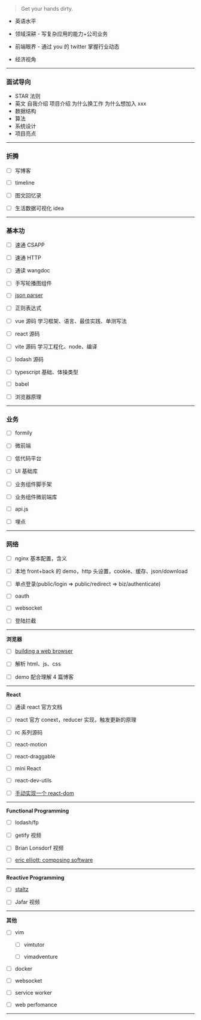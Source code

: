 > Get your hands dirty.

- 英语水平

- 领域深耕 - 写复杂应用的能力+公司业务

- 前端眼界 - 通过 you 的 twitter 掌握行业动态

- 经济视角

---

### 面试导向

- STAR 法则
- 英文 自我介绍 项目介绍 为什么换工作 为什么想加入 xxx
- 数据结构
- 算法
- 系统设计
- 项目亮点

---

### 折腾

- [ ] 写博客

- [ ] timeline

- [ ] 图文回忆录

- [ ] 生活数据可视化 idea

---

### 基本功

- [ ] 速通 CSAPP

- [ ] 速通 HTTP

- [ ] 通读 wangdoc

- [ ] 手写轮播图组件

- [ ] [json parser](https://github.com/ascoders/weekly/blob/master/%E5%89%8D%E6%B2%BF%E6%8A%80%E6%9C%AF/139.%E7%B2%BE%E8%AF%BB%E3%80%8A%E6%89%8B%E5%86%99%20JSON%20Parser%E3%80%8B.md)

- [ ] 正则表达式

- [ ] vue 源码 学习框架、语言、最佳实践、单测写法

- [ ] react 源码

- [ ] vite 源码 学习工程化、node、编译

- [ ] lodash 源码

- [ ] typescript 基础、体操类型

- [ ] babel

- [ ] 浏览器原理

---

### 业务

- [ ] formily

- [ ] 微前端

- [ ] 低代码平台

- [ ] UI 基础库

- [ ] 业务组件脚手架

- [ ] 业务组件微前端库

- [ ] api.js

- [ ] 埋点

---

### 网络

- [ ] nginx 基本配置，含义

- [ ] 本地 front+back 的 demo，http 头设置，cookie、缓存、json/download

- [ ] 单点登录(public/login => public/redirect => biz/authenticate)

- [ ] oauth

- [ ] websocket

- [ ] 登陆拦截

---

**浏览器**

- [ ] [building a web browser](https://www.udacity.com/course/programming-languages--cs262)

- [ ] 解析 html、js、css

- [ ] demo 配合理解 4 篇博客

---

**React**

- [ ] 通读 react 官方文档

- [ ] react 官方 conext，reducer 实现，触发更新的原理

- [ ] rc 系列源码

- [ ] react-motion

- [ ] react-draggable

- [ ] mini React

- [ ] react-dev-utils

- [ ] [手动实现一个 react-dom](https://www.zhihu.com/question/29380608/answer/2006336708)

---

**Functional Programming**

- [ ] lodash/fp

- [ ] getify 视频

- [ ] Brian Lonsdorf 视频

- [ ] [eric elliott: composing software](https://medium.com/javascript-scene/composing-software-the-book-f31c77fc3ddc)

---

**Reactive Programming**

- [ ] [staltz](https://gist.github.com/staltz/868e7e9bc2a7b8c1f754)

- [ ] Jafar 视频

---

**其他**

- [ ] vim

  - [ ] vimtutor

  - [ ] vimadventure

- [ ] docker

- [ ] websocket

- [ ] service worker

- [ ] web perfomance

---
